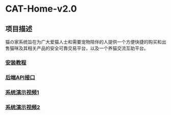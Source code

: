 # CAT-Home-v2.0
## 项目描述
猫の家系统旨在为广大爱猫人士和需要宠物陪伴的人提供一个方便快捷的购买和出售猫咪及其相关产品的安全可靠交易平台，以及一个养猫交流互助平台。
### [安装教程](https://gitee.com/mrpudada/cat-home/blob/master/%E5%AE%89%E8%A3%85API%E6%96%87%E6%A1%A3.md)
### [后端API接口](https://xcs.stoplight.io/docs/cathome)
### [系统演示视频1](https://www.bilibili.com/video/BV1mX4y1m7pi/?spm_id_from=333.999.0.0)
### [系统演示视频2](https://www.bilibili.com/video/BV1pg4y1L7Q8/?spm_id_from=333.999.0.0)

